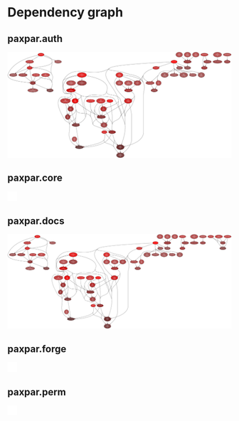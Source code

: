 # Dependency graph

## paxpar.auth

![](deps_auth.svg)

## paxpar.core

![](deps_core.svg)

## paxpar.docs

![](deps_docs.svg)

## paxpar.forge

![](deps_forge.svg)

## paxpar.perm

![](deps_perm.svg)
